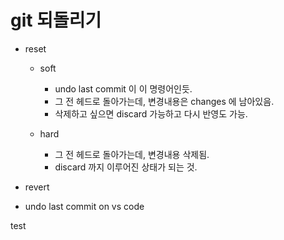 # git 되돌리기

- reset

  - soft

    - undo last commit 이 이 명령어인듯.
    - 그 전 헤드로 돌아가는데, 변경내용은 changes 에 남아있음.
    - 삭제하고 싶으면 discard 가능하고 다시 반영도 가능.

  - hard
    - 그 전 헤드로 돌아가는데, 변경내용 삭제됨.
    - discard 까지 이루어진 상태가 되는 것.

- revert

- undo last commit on vs code

test
